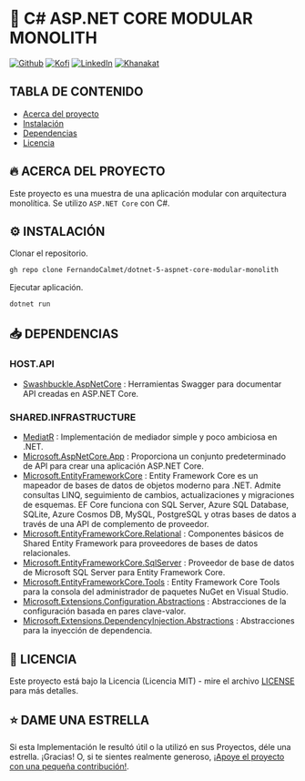 # 🦄 C# ASP.NET CORE MODULAR MONOLITH

[![Github][github-shield]][github-url]
[![Kofi][kofi-shield]][kofi-url]
[![LinkedIn][linkedin-shield]][linkedin-url]
[![Khanakat][khanakat-shield]][khanakat-url]

## TABLA DE CONTENIDO

* [Acerca del proyecto](#acerca-del-proyecto)
* [Instalación](#instalación)
* [Dependencias](#dependencias)
* [Licencia](#licencia)

## 🔥 ACERCA DEL PROYECTO

Este proyecto es una muestra de una aplicación modular con arquitectura monolítica. Se utilizo ``ASP.NET Core`` con C#.

## ⚙️ INSTALACIÓN

Clonar el repositorio.

```bash
gh repo clone FernandoCalmet/dotnet-5-aspnet-core-modular-monolith
```

Ejecutar aplicación.

```bash
dotnet run
```

## 📥 DEPENDENCIAS

### HOST.API

- [Swashbuckle.AspNetCore](https://www.nuget.org/packages/Swashbuckle.AspNetCore/) : Herramientas Swagger para documentar API creadas en ASP.NET Core.

### SHARED.INFRASTRUCTURE

- [MediatR](https://www.nuget.org/packages/MediatR/) : Implementación de mediador simple y poco ambiciosa en .NET.
- [Microsoft.AspNetCore.App](https://www.nuget.org/packages/Microsoft.AspNetCore.App/) : Proporciona un conjunto predeterminado de API para crear una aplicación ASP.NET Core.
- [Microsoft.EntityFrameworkCore](https://www.nuget.org/packages/Microsoft.EntityFrameworkCore/) : Entity Framework Core es un mapeador de bases de datos de objetos moderno para .NET. Admite consultas LINQ, seguimiento de cambios, actualizaciones y migraciones de esquemas. EF Core funciona con SQL Server, Azure SQL Database, SQLite, Azure Cosmos DB, MySQL, PostgreSQL y otras bases de datos a través de una API de complemento de proveedor.
- [Microsoft.EntityFrameworkCore.Relational](https://www.nuget.org/packages/Microsoft.EntityFrameworkCore.Relational/) : Componentes básicos de Shared Entity Framework para proveedores de bases de datos relacionales.
- [Microsoft.EntityFrameworkCore.SqlServer](https://www.nuget.org/packages/Microsoft.EntityFrameworkCore.SqlServer/) : Proveedor de base de datos de Microsoft SQL Server para Entity Framework Core.
- [Microsoft.EntityFrameworkCore.Tools](https://www.nuget.org/packages/Microsoft.EntityFrameworkCore.Tools/) : Entity Framework Core Tools para la consola del administrador de paquetes NuGet en Visual Studio.
- [Microsoft.Extensions.Configuration.Abstractions](https://www.nuget.org/packages/Microsoft.Extensions.Configuration.Abstractions/) : Abstracciones de la configuración basada en pares clave-valor.
- [Microsoft.Extensions.DependencyInjection.Abstractions](https://www.nuget.org/packages/Microsoft.Extensions.DependencyInjection.Abstractions/) : Abstracciones para la inyección de dependencia.

## 📄 LICENCIA

Este proyecto está bajo la Licencia (Licencia MIT) - mire el archivo [LICENSE](LICENSE) para más detalles.

## ⭐️ DAME UNA ESTRELLA

Si esta Implementación le resultó útil o la utilizó en sus Proyectos, déle una estrella. ¡Gracias! O, si te sientes realmente generoso, [¡Apoye el proyecto con una pequeña contribución!](https://ko-fi.com/fernandocalmet).

<!--- reference style links --->
[github-shield]: https://img.shields.io/badge/-@fernandocalmet-%23181717?style=flat-square&logo=github
[github-url]: https://github.com/fernandocalmet
[kofi-shield]: https://img.shields.io/badge/-@fernandocalmet-%231DA1F2?style=flat-square&logo=kofi&logoColor=ff5f5f
[kofi-url]: https://ko-fi.com/fernandocalmet
[linkedin-shield]: https://img.shields.io/badge/-fernandocalmet-blue?style=flat-square&logo=Linkedin&logoColor=white&link=https://www.linkedin.com/in/fernandocalmet
[linkedin-url]: https://www.linkedin.com/in/fernandocalmet
[khanakat-shield]: https://img.shields.io/badge/khanakat.com-brightgreen?style=flat-square
[khanakat-url]: https://khanakat.com
